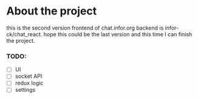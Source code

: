 # About the project
this is the second version frontend of chat.infor.org
backend is infor-ck/chat_react.
hope this could be the last version and this time I can finish the project.
### TODO:
- [ ] UI
- [ ] socket API
- [ ] redux logic
- [ ] settings